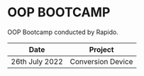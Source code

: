 # OOP BOOTCAMP

OOP Bootcamp conducted by Rapido.

| Date | Project |
|:--:|:--:|
| 26th July 2022 | Conversion Device |
